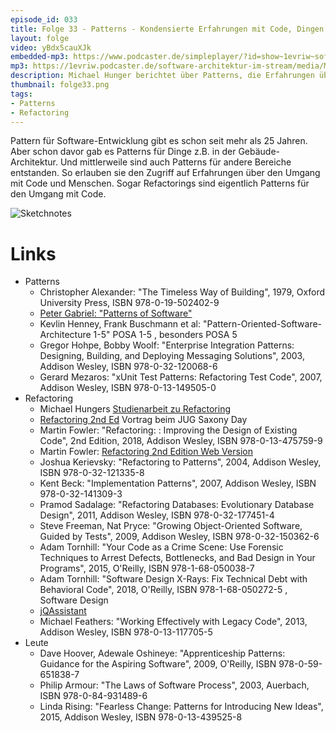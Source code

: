```yaml
---
episode_id: 033
title: Folge 33 - Patterns - Kondensierte Erfahrungen mit Code, Dingen und Menschen mit Michael Hunger 
layout: folge
video: yBdx5cauXJk
embedded-mp3: https://www.podcaster.de/simpleplayer/?id=show~1evriw~software-architektur-im-stream~pod-5fde4fa5c16c4408972889&v=1608405454
mp3: https://1evriw.podcaster.de/software-architektur-im-stream/media/MichaelHungerPatterns.mp3
description: Michael Hunger berichtet über Patterns, die Erfahrungen über den Umgang mit Menschen, Code und Dingen weitergeben.
thumbnail: folge33.png
tags:
- Patterns
- Refactoring
---
```


Pattern für Software-Entwicklung gibt es schon seit mehr als 25
Jahren. Aber schon davor gab es Patterns für Dinge z.B. in der
Gebäude-Architektur. Und mittlerweile sind auch Patterns für andere
Bereiche entstanden. So erlauben sie den Zugriff auf Erfahrungen über
den Umgang mit Code und Menschen. Sogar Refactorings sind eigentlich
Patterns für den Umgang mit Code.

![Sketchnotes](/sketchnotes/folge33.png)

# Links

* Patterns
  * Christopher Alexander: "The Timeless Way of Building", 1979,
    Oxford University Press, ISBN 978-0-19-502402-9
  * [Peter Gabriel: "Patterns of
    Software"](https://dreamsongs.com/Files/PatternsOfSoftware.pdf)
  * Kevlin Henney, Frank Buschmann et al:
    "Pattern-Oriented-Software-Architecture 1-5" POSA 1-5 , besonders
    POSA 5
  * Gregor Hohpe, Bobby Woolf: "Enterprise Integration Patterns:
	Designing, Building, and Deploying Messaging Solutions",
	2003, Addison Wesley, ISBN 978-0-32-120068-6
  *	Gerard Mezaros: "xUnit Test Patterns: Refactoring Test Code",
    2007, Addison Wesley, ISBN 978-0-13-149505-0
* Refactoring
  * Michael	Hungers [Studienarbeit zu
    Refactoring](https://www.dropbox.com/s/p1u851fl811o70v/refactoring-thesis.pdf?dl=0)
  * [Refactoring 2nd
    Ed](https://www2.slideshare.net/jexp/refactoring-2nd-edition)
    Vortrag beim JUG Saxony Day
  * Martin Fowler: "Refactoring: : Improving the Design of Existing
	Code", 2nd Edition, 2018, Addison Wesley, ISBN 978-0-13-475759-9
  * Martin Fowler: [Refactoring 2nd Edition Web
	Version](https://martinfowler.com/articles/access-refactoring-web-edition.html)
  * Joshua Kerievsky: "Refactoring to Patterns", 2004, Addison Wesley,
    ISBN 978-0-32-121335-8
  * Kent Beck: "Implementation Patterns", 2007, Addison Wesley, ISBN
    978-0-32-141309-3
  * Pramod Sadalage: "Refactoring Databases: Evolutionary Database
    Design", 2011, Addison Wesley, ISBN 978-0-32-177451-4
  * Steve Freeman, Nat Pryce: "Growing Object-Oriented Software, Guided
	by Tests", 2009, Addison Wesley, ISBN 978-0-32-150362-6
  * Adam Tornhill: "Your Code as a Crime Scene: Use Forensic
	Techniques to Arrest Defects, Bottlenecks, and Bad Design in Your
	Programs", 2015, O'Reilly, ISBN 978-1-68-050038-7
  * Adam Tornhill: "Software Design X-Rays: Fix Technical Debt with
	Behavioral Code", 2018, O'Reilly, ISBN 978-1-68-050272-5
	, Software Design
  * [jQAssistant](https://jqassistant.org/)
  * Michael Feathers: "Working Effectively with Legacy Code", 2013,
    Addison Wesley, ISBN 978-0-13-117705-5
* Leute
  * Dave Hoover, Adewale Oshineye: "Apprenticeship Patterns: Guidance
    for the Aspiring Software", 2009, O'Reilly, ISBN
    978-0-59-651838-7
  * Philip Armour: "The Laws of Software Process", 2003, Auerbach,
    ISBN 978-0-84-931489-6
  * Linda Rising: "Fearless Change: Patterns for Introducing New
    Ideas", 2015, Addison Wesley, ISBN 978-0-13-439525-8
